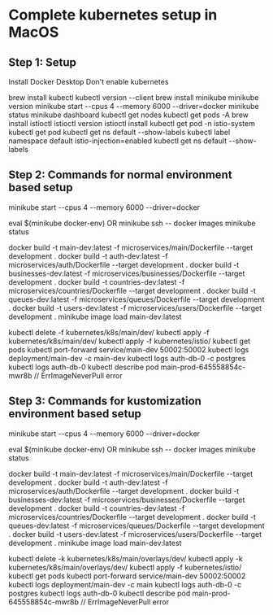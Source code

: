 # Complete kubernetes setup in MacOS

## Step 1: Setup

Install Docker Desktop
Don't enable kubernetes

brew install kubectl
kubectl version --client
brew install minikube
minikube version
minikube start --cpus 4 --memory 6000 --driver=docker
minikube status
minikube dashboard
kubectl get nodes
kubectl get pods -A
brew install istioctl
istioctl version
istioctl install
kubectl get pod -n istio-system
kubectl get pod
kubectl get ns default --show-labels
kubectl label namespace default istio-injection=enabled
kubectl get ns default --show-labels

## Step 2: Commands for normal environment based setup

minikube start --cpus 4 --memory 6000 --driver=docker

eval $(minikube docker-env) OR minikube ssh -- docker images
minikube status

docker build -t main-dev:latest -f microservices/main/Dockerfile --target development .
docker build -t auth-dev:latest -f microservices/auth/Dockerfile --target development .
docker build -t businesses-dev:latest -f microservices/businesses/Dockerfile --target development .
docker build -t countries-dev:latest -f microservices/countries/Dockerfile --target development .
docker build -t queues-dev:latest -f microservices/queues/Dockerfile --target development .
docker build -t users-dev:latest -f microservices/users/Dockerfile --target development .
minikube image load main-dev:latest

kubectl delete -f kubernetes/k8s/main/dev/
kubectl apply -f kubernetes/k8s/main/dev/
kubectl apply -f kubernetes/istio/
kubectl get pods
kubectl port-forward service/main-dev 50002:50002
kubectl logs deployment/main-dev -c main-dev
kubectl logs auth-db-0 -c postgres
kubectl logs auth-db-0
kubectl describe pod main-prod-645558854c-mwr8b // ErrImageNeverPull error

## Step 3: Commands for kustomization environment based setup

minikube start --cpus 4 --memory 6000 --driver=docker

eval $(minikube docker-env) OR minikube ssh -- docker images
minikube status

docker build -t main-dev:latest -f microservices/main/Dockerfile --target development .
docker build -t auth-dev:latest -f microservices/auth/Dockerfile --target development .
docker build -t businesses-dev:latest -f microservices/businesses/Dockerfile --target development .
docker build -t countries-dev:latest -f microservices/countries/Dockerfile --target development .
docker build -t queues-dev:latest -f microservices/queues/Dockerfile --target development .
docker build -t users-dev:latest -f microservices/users/Dockerfile --target development .
minikube image load main-dev:latest

kubectl delete -k kubernetes/k8s/main/overlays/dev/
kubectl apply -k kubernetes/k8s/main/overlays/dev/
kubectl apply -f kubernetes/istio/
kubectl get pods
kubectl port-forward service/main-dev 50002:50002
kubectl logs deployment/main-dev -c main
kubectl logs auth-db-0 -c postgres
kubectl logs auth-db-0
kubectl describe pod main-prod-645558854c-mwr8b // ErrImageNeverPull error
